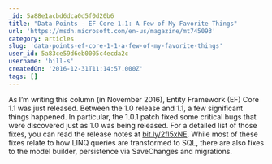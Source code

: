 ```yaml
---
_id: 5a88e1acbd6dca0d5f0d20b6
title: "Data Points - EF Core 1.1: A Few of My Favorite Things"
url: 'https://msdn.microsoft.com/en-us/magazine/mt745093'
category: articles
slug: 'data-points-ef-core-1-1-a-few-of-my-favorite-things'
user_id: 5a83ce59d6eb0005c4ecda2c
username: 'bill-s'
createdOn: '2016-12-31T11:14:57.000Z'
tags: []
---
```


As I’m writing this column (in November 2016), Entity Framework (EF) Core 1.1 was just released. Between the 1.0 release and 1.1, a few significant things happened. In particular, the 1.0.1 patch fixed some critical bugs that were discovered just as 1.0 was being released. For a detailed list of those fixes, you can read the release notes at <a href="http://bit.ly/2fl5xNE">bit.ly/2fl5xNE</a>. While most of these fixes relate to how LINQ queries are transformed to SQL, there are also fixes to the model builder, persistence via SaveChanges and migrations.
